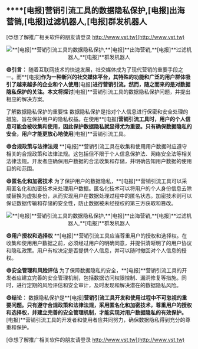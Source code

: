 ## ****[电报]**营销引流工具的数据隐私保护,**[电报]**出海营销,**[电报]**过滤机器人,**[电报]**群发机器人**

[😍想了解推广相关软件的朋友请登录 http://www.vst.tw](http://www.vst.tw)

 <center><img src="https://vst.tw/MP4/tuiguang/png/7.png" alt="**[电报]**营销引流工具的数据隐私保护,**[电报]**出海营销,**[电报]**过滤机器人,**[电报]**群发机器人"></center>

**😄引言：**
随着互联网技术的快速发展，社交媒体成为了现代营销的重要手段之一。而**[电报]**作为一种新兴的社交媒体平台，其特殊的功能和广泛的用户群体吸引了越来越多的企业和个人使用**[电报]**进行营销引流。然而，随之而来的是对数据隐私保护的关注。本文将探讨**[电报]**营销引流工具的数据隐私保护问题，并提出相应的解决方案。

了解数据隐私保护的重要性
数据隐私保护是指对个人信息进行保密和安全处理的措施，旨在保护用户的隐私权益。在使用**[电报]**营销引流工具时，用户的个人信息可能会被收集和使用，因此保护数据隐私就显得尤为重要。只有确保数据隐私的安全，用户才能更放心地使用**[电报]**营销引流工具。

**😄合规政策与法律法规**
**[电报]**营销引流工具在收集和使用用户数据时应遵守相关的合规政策和法律法规。这包括但不限于个人信息保护法、网络安全法等相关法律法规。开发者应确保用户数据的合法收集和存储，并明确告知用户数据的使用目的和范围。

**😄匿名化和加密技术**
为了保护用户的数据隐私，**[电报]**营销引流工具可以采用匿名化和加密技术来处理用户数据。匿名化技术可以将用户的个人身份信息去除或替换为虚拟身份，从而实现用户在数据处理过程中的匿名状态。加密技术则可以保证数据传输和存储的安全性，防止数据被未经授权的第三方获取和篡改。

 <center><img src="https://vst.tw/MP4/tuiguang/png/4.png" alt="**[电报]**营销引流工具的数据隐私保护,**[电报]**出海营销,**[电报]**过滤机器人,**[电报]**群发机器人"></center>

**😄用户授权和选择权**
**[电报]**营销引流工具应当尊重用户的授权和选择权。在收集和使用用户数据之前，必须经过用户的明确同意，并提供清晰明了的用户协议和隐私政策。用户有权决定是否提供个人信息，并可以随时撤回对个人信息的授权。

**😄安全管理和风险评估**
为了保障数据隐私的安全，**[电报]**营销引流工具的开发者应建立完善的安全管理机制，包括数据访问权限控制、漏洞修复等措施。同时，进行定期的风险评估和安全审计，及时发现和解决潜在的数据隐私风险。

**😄结论：**
数据隐私保护是**[电报]**营销引流工具开发和使用过程中不可忽视的重要问题。只有遵守合规政策和法律法规，采用匿名化和加密技术，尊重用户的授权和选择权，并建立完善的安全管理机制，才能实现对用户数据隐私的有效保护。**[电报]**营销引流工具的开发者和使用者应共同努力，确保数据隐私得到充分的尊重和保护。

[😍想了解推广相关软件的朋友请登录 http://www.vst.tw](http://www.vst.tw)



